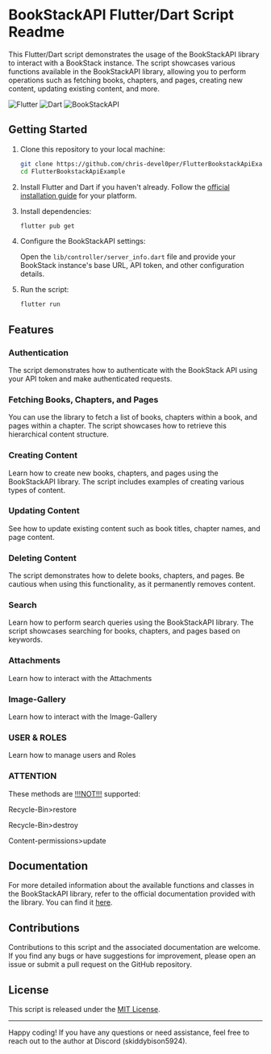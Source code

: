 # BookStackAPI Flutter/Dart Script Readme

This Flutter/Dart script demonstrates the usage of the BookStackAPI library to interact with a BookStack instance. The script showcases various functions available in the BookStackAPI library, allowing you to perform operations such as fetching books, chapters, and pages, creating new content, updating existing content, and more.

![Flutter](https://img.shields.io/badge/Flutter-%5E2.0.0-blue)
![Dart](https://img.shields.io/badge/Dart-%5E2.15.0-blue)
![BookStackAPI](https://img.shields.io/badge/BookStackAPI-%5E1.0.0-green)

## Getting Started

1. Clone this repository to your local machine:

   ```bash
   git clone https://github.com/chris-devel0per/FlutterBookstackApiExample.git
   cd FlutterBookstackApiExample
   ```

2. Install Flutter and Dart if you haven't already. Follow the [official installation guide](https://flutter.dev/docs/get-started/install) for your platform.

3. Install dependencies:

   ```bash
   flutter pub get
   ```

4. Configure the BookStackAPI settings:

   Open the `lib/controller/server_info.dart` file and provide your BookStack instance's base URL, API token, and other configuration details.

5. Run the script:

   ```bash
   flutter run
   ```

## Features

### Authentication

The script demonstrates how to authenticate with the BookStack API using your API token and make authenticated requests.

### Fetching Books, Chapters, and Pages

You can use the library to fetch a list of books, chapters within a book, and pages within a chapter. The script showcases how to retrieve this hierarchical content structure.

### Creating Content

Learn how to create new books, chapters, and pages using the BookStackAPI library. The script includes examples of creating various types of content.

### Updating Content

See how to update existing content such as book titles, chapter names, and page content.

### Deleting Content

The script demonstrates how to delete books, chapters, and pages. Be cautious when using this functionality, as it permanently removes content.

### Search

Learn how to perform search queries using the BookStackAPI library. The script showcases searching for books, chapters, and pages based on keywords.

### Attachments

Learn how to interact with the Attachments

### Image-Gallery

Learn how to interact with the Image-Gallery

### USER & ROLES

Learn how to manage users and Roles

### ATTENTION

These methods are <ins>!!!NOT!!!</ins> supported:


Recycle-Bin>restore


Recycle-Bin>destroy



Content-permissions>update

## Documentation

For more detailed information about the available functions and classes in the BookStackAPI library, refer to the official documentation provided with the library. You can find it [here](https://demo.bookstackapp.com/api/docs).

## Contributions

Contributions to this script and the associated documentation are welcome. If you find any bugs or have suggestions for improvement, please open an issue or submit a pull request on the GitHub repository.

## License

This script is released under the [MIT License](LICENSE).

---

Happy coding! If you have any questions or need assistance, feel free to reach out to the author at Discord (skiddybison5924).
